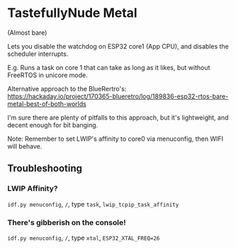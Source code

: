 # TastefullyNude Metal
(Almost bare)

Lets you disable the watchdog on ESP32 core1 (App CPU), and disables the scheduler interrupts.

E.g. Runs a task on core 1 that can take as long as it likes, but without FreeRTOS in unicore mode.

Alternative approach to the BlueRertro's:
https://hackaday.io/project/170365-blueretro/log/189836-esp32-rtos-bare-metal-best-of-both-worlds

I'm sure there are plenty of pitfalls to this approach, but it's lightweight, and decent enough for bit banging.

Note:
Remember to set LWIP's affinity to core0 via menuconfig, then WIFI will behave.

## Troubleshooting

### LWIP Affinity?
`idf.py menuconfig`, `/`, type `task`, `lwip_tcpip_task_affinity`

### There's gibberish on the console!
`idf.py menuconfig`, `/`, type `xtal`, `ESP32_XTAL_FREQ=26`

